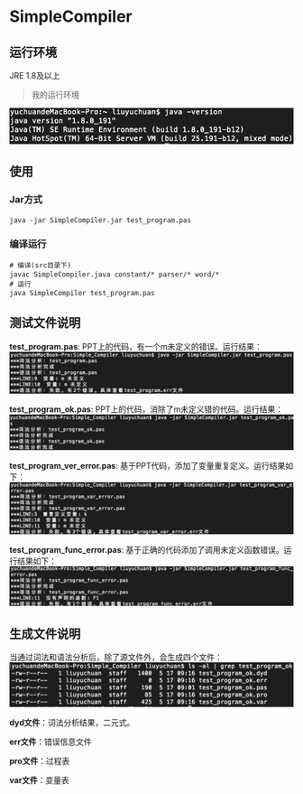 # SimpleCompiler
## 运行环境
JRE 1.8及以上
> 我的运行环境
<img src="pics/run_time.png">

## 使用

### Jar方式

```
java -jar SimpleCompiler.jar test_program.pas
```

### 编译运行

```
# 编译(src目录下)
javac SimpleCompiler.java constant/* parser/* word/*
# 运行
java SimpleCompiler test_program.pas
```

## 测试文件说明

**test_program.pas**: PPT上的代码，有一个m未定义的错误。运行结果：
<img src="pics/test_program.png">

**test_program_ok.pas**: PPT上的代码，消除了m未定义错的代码。运行结果：
<img src="pics/test_program_ok.png">

**test_program_ver_error.pas**: 基于PPT代码，添加了变量重复定义。运行结果如下：
<img src="pics/test_program_var_error.png">

**test_program_func_error.pas**: 基于正确的代码添加了调用未定义函数错误。运行结果如下：
<img src="pics/test_program_func_error.png">

## 生成文件说明
当通过词法和语法分析后，除了源文件外，会生成四个文件：
<img src="pics/generate_files.png">

**dyd文件**：词法分析结果，二元式。

**err文件**：错误信息文件

**pro文件**：过程表

**var文件**：变量表